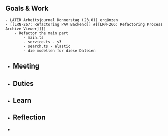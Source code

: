## Goals & Work
	- LATER Arbeitsjournal Donnerstag (23.01) ergänzen
	- [[LRN-267: Refactoring PAV Backend]] #[[LRN-266: Refactoring Process Archive Viewer]]]]
		- Refactor the main part
			- main.ts
			- service.ts - s3
			- search.ts - elastic
			- die modellen für diese Dateien
- ## Meeting
- ## Duties
- ## Learn
- ## Reflection
-